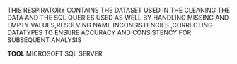THIS RESPIRATORY CONTAINS THE DATASET USED IN THE CLEANING THE DATA AND THE SQL QUERIES USED AS WELL BY HANDLING MISSING AND EMPTY VALUES,RESOLVING NAME INCONSISTENCIES ,CORRECTING DATATYPES TO ENSURE ACCURACY AND CONSISTENCY FOR SUBSEQUENT ANALYSIS

**TOOL**
MICROSOFT SQL SERVER 
